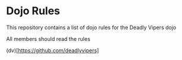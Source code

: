 Dojo Rules
==========

This repository contains a list of dojo rules for the Deadly Vipers dojo

All members should read the rules

(dv)[https://github.com/deadlyvipers]
